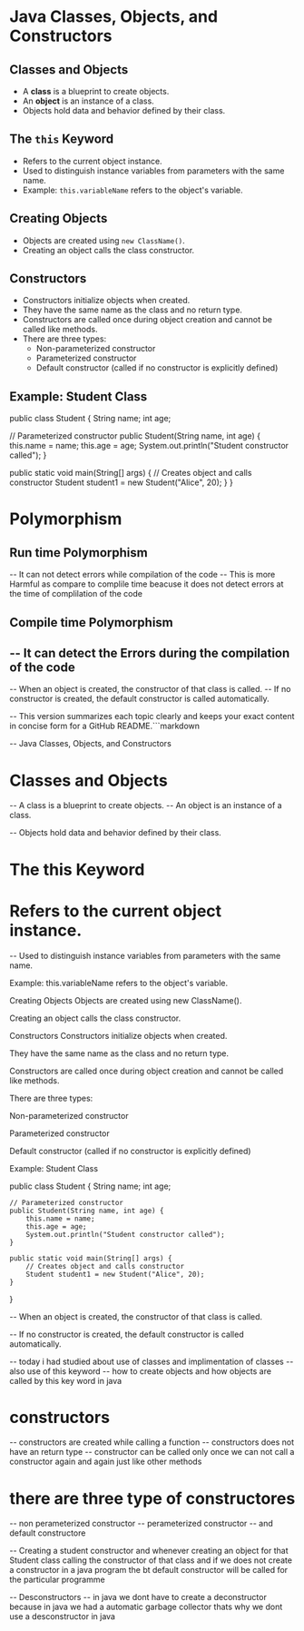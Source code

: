 # Java Classes, Objects, and Constructors

## Classes and Objects
- A **class** is a blueprint to create objects.
- An **object** is an instance of a class.
- Objects hold data and behavior defined by their class.

## The `this` Keyword
- Refers to the current object instance.
- Used to distinguish instance variables from parameters with the same name.
- Example: `this.variableName` refers to the object's variable.

## Creating Objects
- Objects are created using `new ClassName()`.
- Creating an object calls the class constructor.

## Constructors
- Constructors initialize objects when created.
- They have the same name as the class and no return type.
- Constructors are called once during object creation and cannot be called like methods.
- There are three types:
  - Non-parameterized constructor
  - Parameterized constructor
  - Default constructor (called if no constructor is explicitly defined)

## Example: Student Class

public class Student {
String name;
int age;

// Parameterized constructor
public Student(String name, int age) {
    this.name = name;
    this.age = age;
    System.out.println("Student constructor called");
}

public static void main(String[] args) {
    // Creates object and calls constructor
    Student student1 = new Student("Alice", 20);
}
}


# Polymorphism
## Run time Polymorphism
-- It can not detect errors while compilation of the code
-- This is more Harmful as compare to complile time beacuse it does not detect errors at the time of complilation of the code

## Compile time Polymorphism
-- It can detect the Errors during the compilation of the code
-- 


-- When an object is created, the constructor of that class is called.
-- If no constructor is created, the default constructor is called automatically.


-- This version summarizes each topic clearly and keeps your exact content in concise form for a GitHub README.```markdown

-- Java Classes, Objects, and Constructors
#   Classes and Objects
-- A class is a blueprint to create objects.
-- An object is an instance of a class.

-- Objects hold data and behavior defined by their class.

# The this Keyword
# Refers to the current object instance.

-- Used to distinguish instance variables from parameters with the same name.

Example: this.variableName refers to the object's variable.

Creating Objects
Objects are created using new ClassName().

Creating an object calls the class constructor.


Constructors
Constructors initialize objects when created.

They have the same name as the class and no return type.

Constructors are called once during object creation and cannot be called like methods.

There are three types:

Non-parameterized constructor

Parameterized constructor

Default constructor (called if no constructor is explicitly defined)

Example: Student Class

public class Student {
    String name;
    int age;

    // Parameterized constructor
    public Student(String name, int age) {
        this.name = name;
        this.age = age;
        System.out.println("Student constructor called");
    }

    public static void main(String[] args) {
        // Creates object and calls constructor
        Student student1 = new Student("Alice", 20);
    }
}

-- When an object is created, the constructor of that class is called.

-- If no constructor is created, the default constructor is called automatically.



-- today i had studied about use of classes and implimentation of classes
--  also use of this keyword
-- how to create objects and how objects are called by this key word in java


# constructors
-- constructors are created while calling a function
-- constructors does not have an return type
-- constructor can be called only once we can not call a constructor again and again just like other methods

# there are three type of constructores

-- non perameterized constructor
-- perameterized constructor
-- and default constructore


-- Creating a student constructor and whenever creating an object for that Student class calling the constructor of that class and if we does not create a constructor  in a java program the bt default constructor will be called for the particular programme


-- Desconstructors
-- in java we dont have to create a deconstructor because in java we had a automatic garbage collector 
thats why we dont use a desconstructor in java

